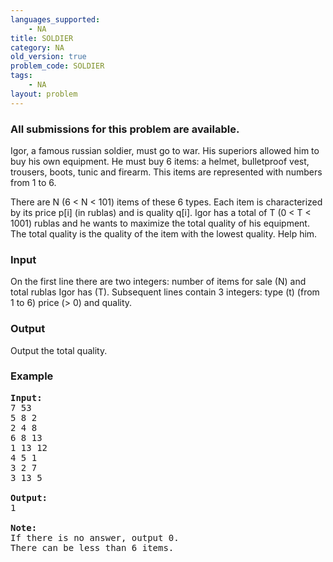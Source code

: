 ```yaml
---
languages_supported:
    - NA
title: SOLDIER
category: NA
old_version: true
problem_code: SOLDIER
tags:
    - NA
layout: problem
---
```

###  All submissions for this problem are available. 

Igor, a famous russian soldier, must go to war. His superiors allowed him to buy his own equipment. He must buy 6 items: a helmet, bulletproof vest, trousers, boots, tunic and firearm. This items are represented with numbers from 1 to 6.

 There are N (6 < N < 101) items of these 6 types. Each item is characterized by its price p\[i\] (in rublas) and is quality q\[i\]. Igor has a total of T (0 < T < 1001) rublas and he wants to maximize the total quality of his equipment. The total quality is the quality of the item with the lowest quality. Help him.

### Input

On the first line there are two integers: number of items for sale (N) and total rublas Igor has (T). Subsequent lines contain 3 integers: type (t) (from 1 to 6) price (> 0) and quality.

### Output

Output the total quality.

### Example

<pre>
<b>Input:</b>
7 53
5 8 2
2 4 8
6 8 13
1 13 12
4 5 1
3 2 7
3 13 5

<b>Output:</b>
1

<b>Note:</b>
If there is no answer, output 0.
There can be less than 6 items.
</pre>